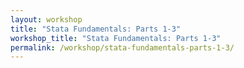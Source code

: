 ```yaml
---
layout: workshop
title: "Stata Fundamentals: Parts 1-3"
workshop_title: "Stata Fundamentals: Parts 1-3"
permalink: /workshop/stata-fundamentals-parts-1-3/
---
```

